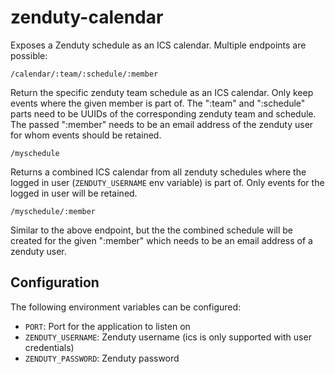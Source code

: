 # zenduty-calendar

Exposes a Zenduty schedule as an ICS calendar. Multiple endpoints are possible:

```
/calendar/:team/:schedule/:member
```

Return the specific zenduty team schedule as an ICS calendar. Only keep events
where the given member is part of. The ":team" and ":schedule" parts need to be
UUIDs of the corresponding zenduty team and schedule. The passed ":member" needs
to be an email address of the zenduty user for whom events should be retained.

```
/myschedule
```

Returns a combined ICS calendar from all zenduty schedules where the logged in
user (`ZENDUTY_USERNAME` env variable) is part of. Only events for the logged in
user will be retained.

```
/myschedule/:member
```

Similar to the above endpoint, but the the combined schedule will be created for
the given ":member" which needs to be an email address of a zenduty user.

## Configuration

The following environment variables can be configured:

* `PORT`: Port for the application to listen on
* `ZENDUTY_USERNAME`: Zenduty username (ics is only supported with user credentials)
* `ZENDUTY_PASSWORD`: Zenduty password
